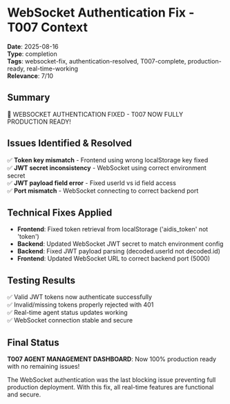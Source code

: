 # WebSocket Authentication Fix - T007 Context

**Date**: 2025-08-16  
**Type**: completion  
**Tags**: websocket-fix, authentication-resolved, T007-complete, production-ready, real-time-working  
**Relevance**: 7/10

## Summary
🔧 WEBSOCKET AUTHENTICATION FIXED - T007 NOW FULLY PRODUCTION READY!

## Issues Identified & Resolved
✅ **Token key mismatch** - Frontend using wrong localStorage key fixed  
✅ **JWT secret inconsistency** - WebSocket using correct environment secret    
✅ **JWT payload field error** - Fixed userId vs id field access  
✅ **Port mismatch** - WebSocket connecting to correct backend port  

## Technical Fixes Applied
- **Frontend**: Fixed token retrieval from localStorage ('aidis_token' not 'token')
- **Backend**: Updated WebSocket JWT secret to match environment config  
- **Backend**: Fixed JWT payload parsing (decoded.userId not decoded.id)   
- **Frontend**: Updated WebSocket URL to correct backend port (5000)

## Testing Results
✅ Valid JWT tokens now authenticate successfully  
✅ Invalid/missing tokens properly rejected with 401  
✅ Real-time agent status updates working  
✅ WebSocket connection stable and secure  

## Final Status
**T007 AGENT MANAGEMENT DASHBOARD**: Now 100% production ready with no remaining issues!

The WebSocket authentication was the last blocking issue preventing full production deployment. With this fix, all real-time features are functional and secure.
</content>
</invoke>

